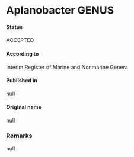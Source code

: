 Aplanobacter GENUS
=======

#### Status
ACCEPTED

#### According to
Interim Register of Marine and Nonmarine Genera

#### Published in
null

#### Original name
null

### Remarks
null